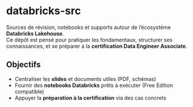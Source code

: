 # databricks-src

Sources de révision, notebooks et supports autour de l’écosystème **Databricks Lakehouse**.  
Ce dépôt est pensé pour pratiquer les fondamentaux, structurer ses connaissances, et se préparer à la **certification Data Engineer Associate**.

## Objectifs

- Centraliser les **slides** et documents utiles (PDF, schémas)
- Fournir des **notebooks Databricks** prêts à exécuter (Free Edition compatible)
- Appuyer la **préparation à la certification** via des cas concrets
